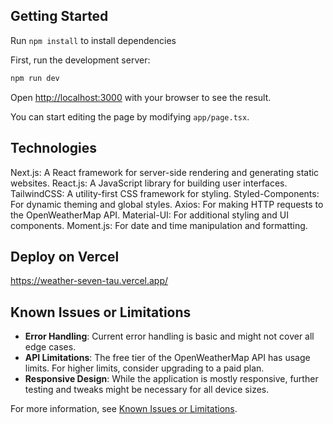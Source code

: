 ## Getting Started

Run `npm install` to install dependencies

First, run the development server:

```bash
npm run dev

```

Open [http://localhost:3000](http://localhost:3000) with your browser to see the result.

You can start editing the page by modifying `app/page.tsx`.

## Technologies

Next.js: A React framework for server-side rendering and generating static websites.
React.js: A JavaScript library for building user interfaces.
TailwindCSS: A utility-first CSS framework for styling.
Styled-Components: For dynamic theming and global styles.
Axios: For making HTTP requests to the OpenWeatherMap API.
Material-UI: For additional styling and UI components.
Moment.js: For date and time manipulation and formatting.

## Deploy on Vercel

https://weather-seven-tau.vercel.app/

## Known Issues or Limitations

- **Error Handling**: Current error handling is basic and might not cover all edge cases.
- **API Limitations**: The free tier of the OpenWeatherMap API has usage limits. For higher limits, consider upgrading to a paid plan.
- **Responsive Design**: While the application is mostly responsive, further testing and tweaks might be necessary for all device sizes.

For more information, see [Known Issues or Limitations](#known-issues-or-limitations).
